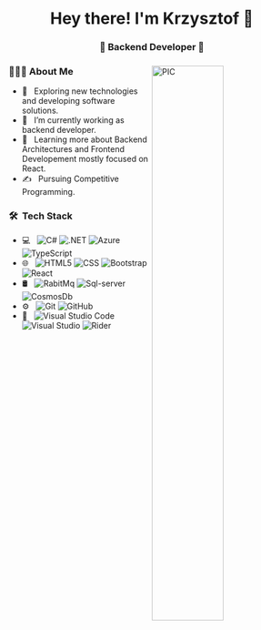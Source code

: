 <h1 align="center">Hey there! I'm Krzysztof 👋 </h1>
<h3 align="center">🚀 Backend Developer  🚀</h3>
<div>
<img width = "50%" align="right" alt="PIC" height="50%" src="https://user-images.githubusercontent.com/25839864/174538500-01c395c1-bd64-4950-b40e-39d4ba2df63b.jpg"
/>
<div align="left"> 

  <h3> 👨🏻‍💻 About Me </h3>

  - 🤔 &nbsp; Exploring new technologies and developing software solutions.
  - 💼 &nbsp; I’m currently working as backend developer.
  - 🌱 &nbsp; Learning more about Backend Architectures and Frontend Developement mostly focused on React.
  - ✍️ &nbsp; Pursuing Competitive Programming.  
</div> 
</div>

<h3> 🛠 &nbsp;Tech Stack</h3>

- 💻 &nbsp;
  ![C#](https://img.shields.io/badge/C%23-333333?style=flat&logo=c-sharp)
  ![.NET](https://img.shields.io/badge/.NET-333333?style=flat&logo=.net)
  ![Azure](https://img.shields.io/badge/azure-007ACC?style=flat&logo=microsoft-azure&logoColor=white)
  ![TypeScript](https://img.shields.io/badge/typeScript-007ACC?style=flat&logo=typeScript&logoColor=white)
- 🌐 &nbsp;
  ![HTML5](https://img.shields.io/badge/-HTML5-333333?style=flat&logo=HTML5)
  ![CSS](https://img.shields.io/badge/-CSS-333333?style=flat&logo=CSS3&logoColor=1572B6)
  ![Bootstrap](https://img.shields.io/badge/-Bootstrap-333333?style=flat&logo=bootstrap&logoColor=563D7C)
  ![React](https://shields.io/badge/React-333333?logo=React&style=for-the-badge%22)
- 🛢 &nbsp;
  ![RabitMq](https://img.shields.io/badge/Rabbitmq-333333?&style=flat&logo=rabbitmq)
  ![Sql-server](https://img.shields.io/badge/microsoftsqlserver-333333?style=flat&logo=microsoft-sql-server&logoColor=white)
  ![CosmosDb](https://img.shields.io/badge/CosmosDB-333333?style=flat&logo=cosmosdb&logoColor=white)
- ⚙️ &nbsp;
  ![Git](https://img.shields.io/badge/-Git-333333?style=flat&logo=git)
  ![GitHub](https://img.shields.io/badge/-GitHub-333333?style=flat&logo=github)
- 🔧 &nbsp;
  ![Visual Studio Code](https://img.shields.io/badge/-Visual%20Studio%20Code-333333?style=flat&logo=visual-studio-code&logoColor=007ACC)
  ![Visual Studio](https://img.shields.io/badge/Visual_Studio-333333?style=flat&logo=visual%20studio)
  ![Rider](https://img.shields.io/badge/Rider-333333?style=flat&logo=Rider)
<br/>
